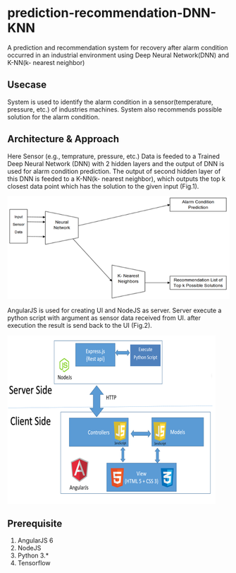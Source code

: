 # prediction-recommendation-DNN-KNN
A prediction and recommendation system for recovery after alarm condition occurred in an industrial environment using Deep Neural Network(DNN) and K-NN(k- nearest neighbor)

## Usecase 

System is used to identify the alarm condition in a sensor(temperature, pressure, etc.) of industries machines.
System also recommends possible solution for the alarm condition.

## Architecture & Approach

Here Sensor (e.g., temprature, pressure, etc.) Data is feeded to a Trained Deep Neural Network (DNN) with 2 hidden layers and the output of DNN is used for alarm condition prediction. The output of second hidden layer of this DNN is feeded to a K-NN(k- nearest neighbor), which outputs the top k closest data point which has the solution to the given input (Fig.1). 

![](FinalProjectNodeJSServer/Images/BackEnd-Arch-diagram.png)

AngularJS is used for creating UI and NodeJS as server. Server execute a python script with argument as sensor data received from UI. after execution the result is send back to the UI (Fig.2).  


![](FinalProjectNodeJSServer/Images/Arch-diagramUI.png)


## Prerequisite
1. AngularJS 6
2. NodeJS
3. Python 3.*
4. Tensorflow

